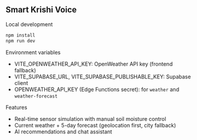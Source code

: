 ## Smart Krishi Voice

Local development

```sh
npm install
npm run dev
```

Environment variables

- VITE_OPENWEATHER_API_KEY: OpenWeather API key (frontend fallback)
- VITE_SUPABASE_URL, VITE_SUPABASE_PUBLISHABLE_KEY: Supabase client
- OPENWEATHER_API_KEY (Edge Functions secret): for `weather` and `weather-forecast`

Features

- Real-time sensor simulation with manual soil moisture control
- Current weather + 5-day forecast (geolocation first, city fallback)
- AI recommendations and chat assistant
